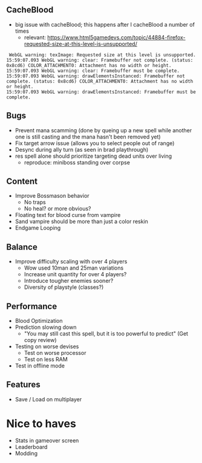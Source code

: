 ## CacheBlood
- big issue with cacheBlood; this happens after I cacheBlood a number of times
    - relevant: https://www.html5gamedevs.com/topic/44884-firefox-requested-size-at-this-level-is-unsupported/
```
 WebGL warning: texImage: Requested size at this level is unsupported.
15:59:07.093 WebGL warning: clear: Framebuffer not complete. (status: 0x8cd6) COLOR_ATTACHMENT0: Attachment has no width or height.
15:59:07.093 WebGL warning: clear: Framebuffer must be complete.
15:59:07.093 WebGL warning: drawElementsInstanced: Framebuffer not complete. (status: 0x8cd6) COLOR_ATTACHMENT0: Attachment has no width or height.
15:59:07.093 WebGL warning: drawElementsInstanced: Framebuffer must be complete. 
```
## Bugs 
- Prevent mana scamming (done by queing up a new spell while another one is still casting and the mana hasn't been removed yet)
- Fix target arrow issue (allows you to select people out of range)
- Desync during ally turn (as seen in brad playthrough)
- res spell alone should prioritize targeting dead units over living
    - reproduce: miniboss standing over corpse
## Content
- Improve Bossmason behavior
    - No traps
    - No heal? or more obvious?
- Floating text for blood curse from vampire
- Sand vampire should be more than just a color reskin
- Endgame Looping

## Balance
- Improve difficulty scaling with over 4 players
    - Wow used 10man and 25man variations
    - Increase unit quantity for over 4 players?
    - Introduce tougher enemies sooner?
    - Diversity of playstyle (classes?)

## Performance
- Blood Optimization
- Prediction slowing down
    - "You may still cast this spell, but it is too powerful to predict" (Get copy review)
- Testing on worse devises
    - Test on worse processor
    - Test on less RAM
- Test in offline mode

## Features
- Save / Load on multiplayer

# Nice to haves
- Stats in gameover screen
- Leaderboard
- Modding